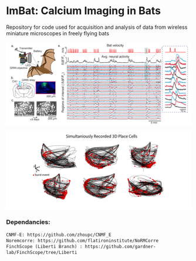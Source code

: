 # ImBat: Calcium Imaging in Bats
Repository for code used for acquisition and analysis of data from wireless miniature microscopes in freely flying bats


![ScreenShot](images/Wireless_Bat03.png)

![ScreenShot](images/PlaceCells-01.png)


### Dependancies:
    CNMF-E: https://github.com/zhoupc/CNMF_E
    Noremcorre: https://github.com/flatironinstitute/NoRMCorre
    FinchScope (Liberti Branch) : https://github.com/gardner-lab/FinchScope/tree/Liberti
